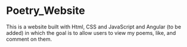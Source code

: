 # Poetry_Website
 This is a website built with Html, CSS and JavaScript and Angular (to be added)  in which the goal is to allow users to view my poems, like, and comment on them.

